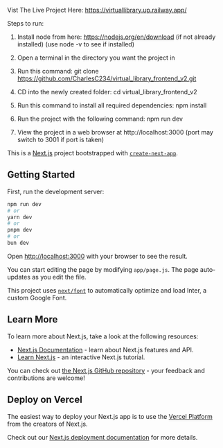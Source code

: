 Vist The Live Project Here: https://virtuallibrary.up.railway.app/

Steps to run:

1. Install node from here: https://nodejs.org/en/download (if not already installed) (use node -v to see if installed)

2. Open a terminal in the directory you want the project in

3. Run this command: git clone https://github.com/CharlesC234/virtual_library_frontend_v2.git

4. CD into the newly created folder: cd virtual_library_frontend_v2

5. Run this command to install all required dependencies: npm install

6. Run the project with the following command: npm run dev

7. View the project in a web browser at http://localhost:3000 (port may switch to 3001 if port is taken)

This is a [Next.js](https://nextjs.org/) project bootstrapped with [`create-next-app`](https://github.com/vercel/next.js/tree/canary/packages/create-next-app).

## Getting Started

First, run the development server:

```bash
npm run dev
# or
yarn dev
# or
pnpm dev
# or
bun dev
```

Open [http://localhost:3000](http://localhost:3000) with your browser to see the result.

You can start editing the page by modifying `app/page.js`. The page auto-updates as you edit the file.

This project uses [`next/font`](https://nextjs.org/docs/basic-features/font-optimization) to automatically optimize and load Inter, a custom Google Font.

## Learn More

To learn more about Next.js, take a look at the following resources:

- [Next.js Documentation](https://nextjs.org/docs) - learn about Next.js features and API.
- [Learn Next.js](https://nextjs.org/learn) - an interactive Next.js tutorial.

You can check out [the Next.js GitHub repository](https://github.com/vercel/next.js/) - your feedback and contributions are welcome!

## Deploy on Vercel

The easiest way to deploy your Next.js app is to use the [Vercel Platform](https://vercel.com/new?utm_medium=default-template&filter=next.js&utm_source=create-next-app&utm_campaign=create-next-app-readme) from the creators of Next.js.

Check out our [Next.js deployment documentation](https://nextjs.org/docs/deployment) for more details.
